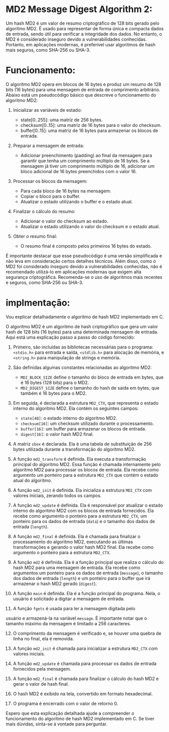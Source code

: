 # MD2 Message Digest Algorithm 2:

Um hash MD2 é um valor de resumo criptográfico de 128 bits gerado pelo algoritmo MD2. É usado para representar de forma única e compacta dados de entrada, sendo útil para verificar a integridade dos dados. No entanto, o MD2 é considerado inseguro devido a vulnerabilidades conhecidas. Portanto, em aplicações modernas, é preferível usar algoritmos de hash mais seguros, como SHA-256 ou SHA-3.

# Funcionamento:

O algoritmo MD2 opera em blocos de 16 bytes e produz um resumo de 128 bits (16 bytes) para uma mensagem de entrada de comprimento arbitrário. Abaixo está um pseudocódigo básico que descreve o funcionamento do algoritmo MD2:

1. Inicializar as variáveis de estado:
   - state[0..255]: uma matriz de 256 bytes.
   - checksum[0..15]: uma matriz de 16 bytes para o valor do checksum.
   - buffer[0..15]: uma matriz de 16 bytes para armazenar os blocos de entrada.

2. Preparar a mensagem de entrada:
   - Adicionar preenchimento (padding) ao final da mensagem para garantir que tenha um comprimento múltiplo de 16 bytes. Se a mensagem já tiver um comprimento múltiplo de 16, adicionar um bloco adicional de 16 bytes preenchidos com o valor 16.

3. Processar os blocos da mensagem:
   - Para cada bloco de 16 bytes na mensagem:
   - Copiar o bloco para o buffer.
   - Atualizar o estado utilizando o buffer e o estado atual.

4. Finalizar o cálculo do resumo:
   - Adicionar o valor do checksum ao estado.
   - Atualizar o estado utilizando o valor do checksum e o estado atual.

5. Obter o resumo final:
   - O resumo final é composto pelos primeiros 16 bytes do estado.

É importante destacar que esse pseudocódigo é uma versão simplificada e não leva em consideração certos detalhes técnicos. Além disso, como o MD2 foi considerado inseguro devido a vulnerabilidades conhecidas, não é recomendado utilizá-lo em aplicações modernas que exigem alta segurança criptográfica. Recomenda-se o uso de algoritmos mais recentes e seguros, como SHA-256 ou SHA-3.

# implmentação:

Vou explicar detalhadamente o algoritmo de hash MD2 implementado em C.

O algoritmo MD2 é um algoritmo de hash criptográfico que gera um valor hash de 128 bits (16 bytes) para uma determinada mensagem de entrada. Aqui está uma explicação passo a passo do código fornecido:

1. Primeiro, são incluídas as bibliotecas necessárias para o programa: `<stdio.h>` para entrada e saída, `<stdlib.h>` para alocação de memória, e `<string.h>` para manipulação de strings e memória.

2. São definidas algumas constantes relacionadas ao algoritmo MD2:
   - `MD2_BLOCK_SIZE` define o tamanho do bloco de entrada em bytes, que é 16 bytes (128 bits) para o MD2.
   - `MD2_DIGEST_SIZE` define o tamanho do hash de saída em bytes, que também é 16 bytes para o MD2.

3. Em seguida, é declarada a estrutura `MD2_CTX`, que representa o estado interno do algoritmo MD2. Ela contém os seguintes campos:
   - `state[48]`: o estado interno do algoritmo MD2.
   - `checksum[16]`: um checksum utilizado durante o processamento.
   - `buffer[16]`: um buffer para armazenar os blocos de entrada.
   - `digest[16]`: o valor hash MD2 final.

4. A matriz `sbox` é declarada. Ela é uma tabela de substituição de 256 bytes utilizada durante a transformação do algoritmo MD2.

5. A função `md2_transform` é definida. Ela executa a transformação principal do algoritmo MD2. Essa função é chamada internamente pelo algoritmo MD2 para processar os blocos de entrada. Ela recebe como argumento um ponteiro para a estrutura `MD2_CTX` que contém o estado atual do algoritmo.

6. A função `md2_init` é definida. Ela inicializa a estrutura `MD2_CTX` com valores iniciais, zerando todos os campos.

7. A função `md2_update` é definida. Ela é responsável por atualizar o estado interno do algoritmo MD2 com os blocos de entrada fornecidos. Ela recebe como argumento o ponteiro para a estrutura `MD2_CTX`, um ponteiro para os dados de entrada (`data`) e o tamanho dos dados de entrada (`length`).

8. A função `md2_final` é definida. Ela é chamada para finalizar o processamento do algoritmo MD2, executando as últimas transformações e gerando o valor hash MD2 final. Ela recebe como argumento o ponteiro para a estrutura `MD2_CTX`.

9. A função `md2` é definida. Ela é a função principal que realiza o cálculo do hash MD2 para uma mensagem de entrada. Ela recebe como argumentos um ponteiro para os dados de entrada (`message`), o tamanho dos dados de entrada (`length`) e um ponteiro para o buffer que irá armazenar o hash MD2 gerado (`digest`).

10. A função `main` é definida. Ela é a função principal do programa. Nela, o usuário é solicitado a digitar a mensagem de entrada.

11. A função `fgets` é usada para ler a mensagem digitada pelo

 usuário e armazená-la na variável `message`. É importante notar que o tamanho máximo da mensagem é limitado a 256 caracteres.

12. O comprimento da mensagem é verificado e, se houver uma quebra de linha no final, ela é removida.

13. A função `md2_init` é chamada para inicializar a estrutura `MD2_CTX` com valores iniciais.

14. A função `md2_update` é chamada para processar os dados de entrada fornecidos pela mensagem.

15. A função `md2_final` é chamada para finalizar o cálculo do hash MD2 e gerar o valor de hash final.

16. O hash MD2 é exibido na tela, convertido em formato hexadecimal.

17. O programa é encerrado com o valor de retorno 0.

Espero que esta explicação detalhada ajude a compreender o funcionamento do algoritmo de hash MD2 implementado em C. Se tiver mais dúvidas, sinta-se à vontade para perguntar.
